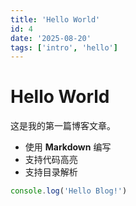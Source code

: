 ```yaml
---
title: 'Hello World'
id: 4
date: '2025-08-20'
tags: ['intro', 'hello']
---
```


# Hello World

这是我的第一篇博客文章。

- 使用 **Markdown** 编写
- 支持代码高亮
- 支持目录解析

```js
console.log('Hello Blog!')
```
